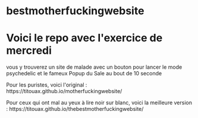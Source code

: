 # bestmotherfuckingwebsite
<h1>Voici le repo avec l'exercice de mercredi</h1>
<p>vous y trouverez un site de malade avec un bouton pour lancer le mode psychedelic et le fameux Popup du Sale au bout de 10 seconde</p>
<p>Pour les puristes, voici l'original : https://titouax.github.io/motherfuckingwebsite/</p>
<p>Pour ceux qui ont mal au yeux à lire noir sur blanc, voici la meilleure version : https://titouax.github.io/thebestmotherfuckingwebsite/</p>

